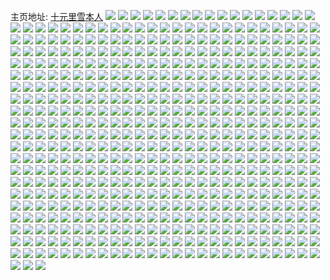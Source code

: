主页地址: [十元里雪本人](https://weibo.com/u/5924117045) 
![](https://wx4.sinaimg.cn/mw2000/006sUZsVly1h9nukzqpa9j31dr1s7npd.jpg) 
![](https://wx4.sinaimg.cn/mw2000/006sUZsVly1h9lt43lushj30mz14agut.jpg) 
![](https://wx4.sinaimg.cn/mw2000/006sUZsVly1h9lt439g7mj30mz14s122.jpg) 
![](https://wx4.sinaimg.cn/mw2000/006sUZsVly1h9lt4415jjj30mz14xguy.jpg) 
![](https://wx4.sinaimg.cn/mw2000/006sUZsVly1h9lt45ox0lj30n01ds7vg.jpg) 
![](https://wx4.sinaimg.cn/mw2000/006sUZsVly1h9lt47n9fmj30mz14dai3.jpg) 
![](https://wx4.sinaimg.cn/mw2000/006sUZsVly1h9lt46vdgej30n01dsadw.jpg) 
![](https://wx4.sinaimg.cn/mw2000/006sUZsVly1h9lt472ybqj30mr148tgd.jpg) 
![](https://wx4.sinaimg.cn/mw2000/006sUZsVly1h9lt47edekj30n014ejzb.jpg) 
![](https://wx4.sinaimg.cn/mw2000/006sUZsVly1h9lt46hqk9j30mw0tttf6.jpg) 
![](https://wx4.sinaimg.cn/mw2000/006sUZsVly1h9jj59d5ymj31400u0wqi.jpg) 
![](https://wx4.sinaimg.cn/mw2000/006sUZsVly1h9jj5o4uvpj313u0tuqiw.jpg) 
![](https://wx4.sinaimg.cn/mw2000/006sUZsVly1h9jg6jmogqj30mz14laih.jpg) 
![](https://wx4.sinaimg.cn/mw2000/006sUZsVly1h9jg6eiu3cj30my14w7d1.jpg) 
![](https://wx4.sinaimg.cn/mw2000/006sUZsVly1h9jg4drubuj30mz14gk04.jpg) 
![](https://wx4.sinaimg.cn/mw2000/006sUZsVly1h9gwpo1yxgj30j80l1n3a.jpg) 
![](https://wx4.sinaimg.cn/mw2000/006sUZsVly1h9bp027rp0j30tv0mdjwq.jpg) 
![](https://wx4.sinaimg.cn/mw2000/006sUZsVly1h9bg0lzztdj311c1dstyx.jpg) 
![](https://wx4.sinaimg.cn/mw2000/006sUZsVly1h9bg0pvebfj311c1ds1kc.jpg) 
![](https://wx4.sinaimg.cn/mw2000/006sUZsVly1h9bg0ss3r0j311c1dskh3.jpg) 
![](https://wx4.sinaimg.cn/mw2000/006sUZsVly1h9bg0vi6ilj311c1dsb08.jpg) 
![](https://wx4.sinaimg.cn/mw2000/006sUZsVly1h9bg0x768lj32hv340npe.jpg) 
![](https://wx4.sinaimg.cn/mw2000/006sUZsVly1h9ah46epwcj327b0d2qbx.jpg) 
![](https://wx4.sinaimg.cn/mw2000/006sUZsVly1h9ah464srzj30yn0aj0vf.jpg) 
![](https://wx4.sinaimg.cn/mw2000/006sUZsVly1h99e8y7tzzj32c03401ky.jpg) 
![](https://wx4.sinaimg.cn/mw2000/006sUZsVly1h99e8z3h38j33403401kz.jpg) 
![](https://wx4.sinaimg.cn/mw2000/006sUZsVly1h99e8xe861j32by340x6q.jpg) 
![](https://wx4.sinaimg.cn/mw2000/006sUZsVly1h99e8zm0eaj31ca1sdh92.jpg) 
![](https://wx4.sinaimg.cn/mw2000/006sUZsVly1h99e926h0kj31e71uy4qp.jpg) 
![](https://wx4.sinaimg.cn/mw2000/006sUZsVly1h99e915xy5j31ro2cwnpd.jpg) 
![](https://wx4.sinaimg.cn/mw2000/006sUZsVly1h99e9018wnj31ml265b29.jpg) 
![](https://wx4.sinaimg.cn/mw2000/006sUZsVly1h99e91pso1j31r52c7hdt.jpg) 
![](https://wx4.sinaimg.cn/mw2000/006sUZsVly1h99e90j34zj32822yru0x.jpg) 
![](https://wx4.sinaimg.cn/mw2000/006sUZsVly1h95skncnykj30mz0yh114.jpg) 
![](https://wx4.sinaimg.cn/mw2000/006sUZsVly1h95sknx3orj30n00yik05.jpg) 
![](https://wx4.sinaimg.cn/mw2000/006sUZsVly1h95skog7gaj30n00yi47j.jpg) 
![](https://wx4.sinaimg.cn/mw2000/006sUZsVly1h95skmnbzsj30n00yithq.jpg) 
![](https://wx4.sinaimg.cn/mw2000/006sUZsVly1h916lpx0ssj30fz0sgq77.jpg) 
![](https://wx4.sinaimg.cn/mw2000/006sUZsVly1h916lqgm07j30fz0sgtd0.jpg) 
![](https://wx4.sinaimg.cn/mw2000/006sUZsVly1h8r66cagpej30mz127tob.jpg) 
![](https://wx4.sinaimg.cn/mw2000/006sUZsVly1h8pupxg7j9j30mz0grtf6.jpg) 
![](https://wx4.sinaimg.cn/mw2000/006sUZsVly1h8pbjp06stj30mz0ksjtk.jpg) 
![](https://wx4.sinaimg.cn/mw2000/006sUZsVly1h8jioz8iohj30mz095gnb.jpg) 
![](https://wx4.sinaimg.cn/mw2000/006sUZsVly1h8icw1ssnhj30n01dsgsq.jpg) 
![](https://wx4.sinaimg.cn/mw2000/006sUZsVly1h8bqs7l59kj31gn1xqkfr.jpg) 
![](https://wx4.sinaimg.cn/mw2000/006sUZsVly1h8bqs842j5j319p1ow4qp.jpg) 
![](https://wx4.sinaimg.cn/mw2000/006sUZsVly1h8bqs76m2qj31m21xvx31.jpg) 
![](https://wx4.sinaimg.cn/mw2000/006sUZsVly1h8bqstzz81j32c03434qs.jpg) 
![](https://wx4.sinaimg.cn/mw2000/006sUZsVly1h8bqsvorphj32c0340x6q.jpg) 
![](https://wx4.sinaimg.cn/mw2000/006sUZsVly1h8bqsxgft0j31bz1ryqv5.jpg) 
![](https://wx4.sinaimg.cn/mw2000/006sUZsVly1h7vbtx8e7vj32c03407wl.jpg) 
![](https://wx4.sinaimg.cn/mw2000/006sUZsVly1h7vbtyb4b2j328w2zvu0x.jpg) 
![](https://wx4.sinaimg.cn/mw2000/006sUZsVly1h7vbv2ho2ij30ws1b17wh.jpg) 
![](https://wx4.sinaimg.cn/mw2000/006sUZsVly1h7vbtys65mj31kr1kr4gm.jpg) 
![](https://wx4.sinaimg.cn/mw2000/006sUZsVly1h7uhm10zmij30qv0wzq84.jpg) 
![](https://wx4.sinaimg.cn/mw2000/006sUZsVly1h7ncd8cbpej311c1dskjj.jpg) 
![](https://wx4.sinaimg.cn/mw2000/006sUZsVly1h7ncd9mkmnj311c1dsu02.jpg) 
![](https://wx4.sinaimg.cn/mw2000/006sUZsVly1h7ncdcke6wj30sg11x19w.jpg) 
![](https://wx4.sinaimg.cn/mw2000/006sUZsVly1h7ncdaqjxfj311c1ds7vn.jpg) 
![](https://wx4.sinaimg.cn/mw2000/006sUZsVly1h7ncdbob31j311c1dsu05.jpg) 
![](https://wx4.sinaimg.cn/mw2000/006sUZsVly1h7ncd7343vj311c1ds1kx.jpg) 
![](https://wx4.sinaimg.cn/mw2000/006sUZsVly1h7l6mvzp73j313y0g00ye.jpg) 
![](https://wx4.sinaimg.cn/mw2000/006sUZsVly1h7k22zw84yj30u013ywm5.jpg) 
![](https://wx4.sinaimg.cn/mw2000/006sUZsVly1h7k23foc6cj30u013y7fo.jpg) 
![](https://wx4.sinaimg.cn/mw2000/006sUZsVly1h7cxa54pnfj30mz09qdip.jpg) 
![](https://wx4.sinaimg.cn/mw2000/006sUZsVly1h7cxa4sewoj30mz0p6jsz.jpg) 
![](https://wx4.sinaimg.cn/mw2000/006sUZsVly1h79l0va8f0j32c0340b2a.jpg) 
![](https://wx4.sinaimg.cn/mw2000/006sUZsVly1h73uf9xz1nj30k114hmz4.jpg) 
![](https://wx4.sinaimg.cn/mw2000/006sUZsVly1h73ufnhvorj30mi140t9i.jpg) 
![](https://wx4.sinaimg.cn/mw2000/006sUZsVly1h73p3pr7l7j30ts16k4dy.jpg) 
![](https://wx4.sinaimg.cn/mw2000/006sUZsVly1h72t7f49pij30jr0y5dhc.jpg) 
![](https://wx4.sinaimg.cn/mw2000/006sUZsVly1h72t7fr5o8j30k71180ud.jpg) 
![](https://wx4.sinaimg.cn/mw2000/006sUZsVly1h72t7qc581j30k110t47z.jpg) 
![](https://wx4.sinaimg.cn/mw2000/006sUZsVly1h72t977fhcj30kj13jk14.jpg) 
![](https://wx4.sinaimg.cn/mw2000/006sUZsVly1h72t96aktvj30js0zythw.jpg) 
![](https://wx4.sinaimg.cn/mw2000/006sUZsVly1h72tdp1pymj30go0gbwfp.jpg) 
![](https://wx4.sinaimg.cn/mw2000/006sUZsVly1h6z29rbx31j30u01hcthw.jpg) 
![](https://wx4.sinaimg.cn/mw2000/006sUZsVly1h6z29rz0ilj30u01hcdu7.jpg) 
![](https://wx4.sinaimg.cn/mw2000/006sUZsVly1h6sc0se2iaj32c0340qq0.jpg) 
![](https://wx4.sinaimg.cn/mw2000/006sUZsVly1h6sc6xwmq6j335s35se82.jpg) 
![](https://wx4.sinaimg.cn/mw2000/006sUZsVly1h6sc0utd8nj32c02c0kjm.jpg) 
![](https://wx4.sinaimg.cn/mw2000/006sUZsVly1h6sc5m172oj32c033z1kz.jpg) 
![](https://wx4.sinaimg.cn/mw2000/006sUZsVly1h69enubpwij30n01dsdi8.jpg) 
![](https://wx4.sinaimg.cn/mw2000/006sUZsVly1h5qvfwptwej30mk0b23zz.jpg) 
![](https://wx4.sinaimg.cn/mw2000/006sUZsVly1h52q99g7pqj32bz340hdu.jpg) 
![](https://wx4.sinaimg.cn/mw2000/006sUZsVly1h52q9cpln2j30n01ds1kx.jpg) 
![](https://wx4.sinaimg.cn/mw2000/006sUZsVly1h4kj23m68hj30ku0rsabk.jpg) 
![](https://wx4.sinaimg.cn/mw2000/006sUZsVly1h4kj25b8x7j30n01ds1kx.jpg) 
![](https://wx4.sinaimg.cn/mw2000/006sUZsVly1h4ejkaq8ooj32c0340npf.jpg) 
![](https://wx4.sinaimg.cn/mw2000/006sUZsVly1h4ejkch9sqj31lg2e6hdt.jpg) 
![](https://wx4.sinaimg.cn/mw2000/006sUZsVly1h4d5s4wmw3j30re0rdwgu.jpg) 
![](https://wx4.sinaimg.cn/mw2000/006sUZsVly1h46mc6lv3oj3340340x6r.jpg) 
![](https://wx4.sinaimg.cn/mw2000/006sUZsVly1h46mcc25arj32ic340b2c.jpg) 
![](https://wx4.sinaimg.cn/mw2000/006sUZsVly1h46mc84rsjj3340340hdw.jpg) 
![](https://wx4.sinaimg.cn/mw2000/006sUZsVly1h46mcaqcv9j32yo2yoqv7.jpg) 
![](https://wx4.sinaimg.cn/mw2000/006sUZsVly1h4663wt7yoj30n01dsn0r.jpg) 
![](https://wx4.sinaimg.cn/mw2000/006sUZsVly1h45eddmkr9j30n01ds1kx.jpg) 
![](https://wx4.sinaimg.cn/mw2000/006sUZsVly1h454hksw68j30js0u6dnm.jpg) 
![](https://wx4.sinaimg.cn/mw2000/006sUZsVly1h451z7wnk1j30gx0diju6.jpg) 
![](https://wx4.sinaimg.cn/mw2000/006sUZsVly1h451z8dfl4j30jh0be414.jpg) 
![](https://wx4.sinaimg.cn/mw2000/006sUZsVly1h440daaxjrj32c03401ky.jpg) 
![](https://wx4.sinaimg.cn/mw2000/006sUZsVly1h440d8z16kj32c0340u0x.jpg) 
![](https://wx4.sinaimg.cn/mw2000/006sUZsVly1h43ti65oj3j30k80ve7bu.jpg) 
![](https://wx4.sinaimg.cn/mw2000/006sUZsVly1h42qfsc07mj313u0tu16h.jpg) 
![](https://wx4.sinaimg.cn/mw2000/006sUZsVly1h40e595y60j33402c0kjp.jpg) 
![](https://wx4.sinaimg.cn/mw2000/006sUZsVly1h40e5hrwuij33402c0e85.jpg) 
![](https://wx4.sinaimg.cn/mw2000/006sUZsVly1h3zeyddjdij30r10r1n7c.jpg) 
![](https://wx4.sinaimg.cn/mw2000/006sUZsVly1h3yjpqm59vj31ek0sg4bn.jpg) 
![](https://wx4.sinaimg.cn/mw2000/006sUZsVly1h3yjpo3kkyj31ek0sgtmp.jpg) 
![](https://wx4.sinaimg.cn/mw2000/006sUZsVly1h3xxv1o8qzj30n01dstvi.jpg) 
![](https://wx4.sinaimg.cn/mw2000/006sUZsVly1h3x284dev7j30n01dstn9.jpg) 
![](https://wx4.sinaimg.cn/mw2000/006sUZsVly1h3x282t9k4j30n01ds12g.jpg) 
![](https://wx4.sinaimg.cn/mw2000/006sUZsVly1h3x283al3aj30n01dsgnj.jpg) 
![](https://wx4.sinaimg.cn/mw2000/006sUZsVly1h3vprdt7d7j3340340x6r.jpg) 
![](https://wx4.sinaimg.cn/mw2000/006sUZsVly1h3vprio8gsj3340340npf.jpg) 
![](https://wx4.sinaimg.cn/mw2000/006sUZsVly1h3vpr9ka6bj333x3407wl.jpg) 
![](https://wx4.sinaimg.cn/mw2000/006sUZsVly1h3vpra8622j314c0n07d4.jpg) 
![](https://wx4.sinaimg.cn/mw2000/006sUZsVly1h3v1sf6uabj33402c01ky.jpg) 
![](https://wx4.sinaimg.cn/mw2000/006sUZsVly1h3v1s9ywvkj32bb340qv6.jpg) 
![](https://wx4.sinaimg.cn/mw2000/006sUZsVly1h3v1sbjambj32c1340npd.jpg) 
![](https://wx4.sinaimg.cn/mw2000/006sUZsVly1h3v1sgtgetj327025kx6p.jpg) 
![](https://wx4.sinaimg.cn/mw2000/006sUZsVly1h3v1sig87ij32c02c01ky.jpg) 
![](https://wx4.sinaimg.cn/mw2000/006sUZsVly1h3v1sjixhpj32c12c1npd.jpg) 
![](https://wx4.sinaimg.cn/mw2000/006sUZsVly1h3so6e9j9vj31da2you0x.jpg) 
![](https://wx4.sinaimg.cn/mw2000/006sUZsVly1h3rhj8powvj30jj0xdgtz.jpg) 
![](https://wx4.sinaimg.cn/mw2000/006sUZsVly1h3r59uzbk0j30n01dsu0l.jpg) 
![](https://wx4.sinaimg.cn/mw2000/006sUZsVly1h3r594evouj30mz0lb0yh.jpg) 
![](https://wx4.sinaimg.cn/mw2000/006sUZsVly1h3pfzcnetsj30rh1cual0.jpg) 
![](https://wx4.sinaimg.cn/mw2000/006sUZsVly1h3pfzfk1onj30n01ds48m.jpg) 
![](https://wx4.sinaimg.cn/mw2000/006sUZsVly1h3pfz8ygvaj32da35s1ky.jpg) 
![](https://wx4.sinaimg.cn/mw2000/006sUZsVly1h3oxf7jljgj30mz0fk75p.jpg) 
![](https://wx4.sinaimg.cn/mw2000/006sUZsVly1h3osen3qydj30kp158zty.jpg) 
![](https://wx4.sinaimg.cn/mw2000/006sUZsVly1h3o3b7h3mxj30jv0m5tdi.jpg) 
![](https://wx4.sinaimg.cn/mw2000/006sUZsVly1h3o3b55jb6j30jx0pijxm.jpg) 
![](https://wx4.sinaimg.cn/mw2000/006sUZsVly1h3nwbsxm6lj3094094wek.jpg) 
![](https://wx4.sinaimg.cn/mw2000/006sUZsVly1h3n2bwuq3zj32c03404qr.jpg) 
![](https://wx4.sinaimg.cn/mw2000/006sUZsVly1h3n2byae94j32c0340e83.jpg) 
![](https://wx4.sinaimg.cn/mw2000/006sUZsVly1h3n2fua9vvj32c03407wi.jpg) 
![](https://wx4.sinaimg.cn/mw2000/006sUZsVly1h3n2bzojmkj32c0340b2a.jpg) 
![](https://wx4.sinaimg.cn/mw2000/006sUZsVly1h3n2ikchg0j30vs0u412j.jpg) 
![](https://wx4.sinaimg.cn/mw2000/006sUZsVly1h3n2nwaixdj32c0340x6q.jpg) 
![](https://wx4.sinaimg.cn/mw2000/006sUZsVly1h3n2mudd1fj32c03407wj.jpg) 
![](https://wx4.sinaimg.cn/mw2000/006sUZsVly1h3n2c218b0j32c0340qv7.jpg) 
![](https://wx4.sinaimg.cn/mw2000/006sUZsVly1h3n2mvo03lj32c0340kjn.jpg) 
![](https://wx4.sinaimg.cn/mw2000/006sUZsVly1h3n2mxd3gkj32c0340kjn.jpg) 
![](https://wx4.sinaimg.cn/mw2000/006sUZsVly1h3k4xczvrdj30f60f7taa.jpg) 
![](https://wx4.sinaimg.cn/mw2000/006sUZsVly1h3jfmvehg2j30j60j1mz2.jpg) 
![](https://wx4.sinaimg.cn/mw2000/006sUZsVly1h3jac17n3jj311b1ds1h0.jpg) 
![](https://wx4.sinaimg.cn/mw2000/006sUZsVly1h3jad12wfwj315f1hc7wh.jpg) 
![](https://wx4.sinaimg.cn/mw2000/006sUZsVly1h3jacgx12yj33403401l1.jpg) 
![](https://wx4.sinaimg.cn/mw2000/006sUZsVly1h3jablmz5jj31ds1dstuf.jpg) 
![](https://wx4.sinaimg.cn/mw2000/006sUZsVly1h3jadt5ld0j31ds1dsqlx.jpg) 
![](https://wx4.sinaimg.cn/mw2000/006sUZsVly1h3hu2xjb2yj334032ox6r.jpg) 
![](https://wx4.sinaimg.cn/mw2000/006sUZsVly1h3gtjcmhj9j333z2bze82.jpg) 
![](https://wx4.sinaimg.cn/mw2000/006sUZsVly1h3gtjknjtzj333z2bzb2a.jpg) 
![](https://wx4.sinaimg.cn/mw2000/006sUZsVly1h3grj9rnvfj30jp0u9jzl.jpg) 
![](https://wx4.sinaimg.cn/mw2000/006sUZsVly1h3fsm8syzaj32c03407wj.jpg) 
![](https://wx4.sinaimg.cn/mw2000/006sUZsVly1h3fsmc3gq1j3340340u0z.jpg) 
![](https://wx4.sinaimg.cn/mw2000/006sUZsVly1h3fsm7nbtvj334022onpd.jpg) 
![](https://wx4.sinaimg.cn/mw2000/006sUZsVly1h3fsm6plb3j31hc1hckhz.jpg) 
![](https://wx4.sinaimg.cn/mw2000/006sUZsVly1h3fsn6o3bej31hc1hcu0x.jpg) 
![](https://wx4.sinaimg.cn/mw2000/006sUZsVly1h3fsmdafcmj32c0340qv5.jpg) 
![](https://wx4.sinaimg.cn/mw2000/006sUZsVly1h3enxa7hxsj31ho1zkkjl.jpg) 
![](https://wx4.sinaimg.cn/mw2000/006sUZsVly1h3enx5g6x1j30mb0tq11h.jpg) 
![](https://wx4.sinaimg.cn/mw2000/006sUZsVly1h3ef4x5qrij33403407wj.jpg) 
![](https://wx4.sinaimg.cn/mw2000/006sUZsVly1h3doyr8hr3j30mc0naq5w.jpg) 
![](https://wx4.sinaimg.cn/mw2000/006sUZsVly1h3de2og5q4j334033w1l0.jpg) 
![](https://wx4.sinaimg.cn/mw2000/006sUZsVly1h3de2ppx1jj32ct340kjl.jpg) 
![](https://wx4.sinaimg.cn/mw2000/006sUZsVly1h3de2qvv7bj33403407wi.jpg) 
![](https://wx4.sinaimg.cn/mw2000/006sUZsVly1h3de2ruze2j30mz14hqcj.jpg) 
![](https://wx4.sinaimg.cn/mw2000/006sUZsVly1h3beoln5asj30n01ds4qp.jpg) 
![](https://wx4.sinaimg.cn/mw2000/006sUZsVly1h38l6y1uhfj30u01hce81.jpg) 
![](https://wx4.sinaimg.cn/mw2000/006sUZsVly1h38l6vy0ncj31gj1hchbm.jpg) 
![](https://wx4.sinaimg.cn/mw2000/006sUZsVly1h38l6ywgsbj30tu13uwtz.jpg) 
![](https://wx4.sinaimg.cn/mw2000/006sUZsVly1h38l6zgb15j31sc2ds7un.jpg) 
![](https://wx4.sinaimg.cn/mw2000/006sUZsVly1h38l70bimaj32c02c0hdt.jpg) 
![](https://wx4.sinaimg.cn/mw2000/006sUZsVly1h38l72wgqtj31ho1zknpd.jpg) 
![](https://wx4.sinaimg.cn/mw2000/006sUZsVly1h354smjoa3j30m90iqjuk.jpg) 
![](https://wx4.sinaimg.cn/mw2000/006sUZsVly1h330urtkisj30n01ds7g4.jpg) 
![](https://wx4.sinaimg.cn/mw2000/006sUZsVly1h330uqzx02j30n01dsqcz.jpg) 
![](https://wx4.sinaimg.cn/mw2000/006sUZsVly1h330us8rruj30n01dsajl.jpg) 
![](https://wx4.sinaimg.cn/mw2000/006sUZsVly1h330usqfmdj30n01ds485.jpg) 
![](https://wx4.sinaimg.cn/mw2000/006sUZsVly1h2zcej4y25j30je0ltwj7.jpg) 
![](https://wx4.sinaimg.cn/mw2000/006sUZsVly1h2vxpgd82wj30u00u0amg.jpg) 
![](https://wx4.sinaimg.cn/mw2000/006sUZsVly1h2raj2h95yj3340340e84.jpg) 
![](https://wx4.sinaimg.cn/mw2000/006sUZsVly1h2rajma5wgj3340340npf.jpg) 
![](https://wx4.sinaimg.cn/mw2000/006sUZsVly1h2rajwmrrlj31hc1hcnj1.jpg) 
![](https://wx4.sinaimg.cn/mw2000/006sUZsVly1h2rakjd5r4j31hc1hc7wh.jpg) 
![](https://wx4.sinaimg.cn/mw2000/006sUZsVly1h2rajcram8j32c1340x6q.jpg) 
![](https://wx4.sinaimg.cn/mw2000/006sUZsVly1h2rakx9qrej31401hckds.jpg) 
![](https://wx4.sinaimg.cn/mw2000/006sUZsVly1h2pdwi3lpqj30mz14edo5.jpg) 
![](https://wx4.sinaimg.cn/mw2000/006sUZsVly1h2pdwis8t5j30mz14wjz2.jpg) 
![](https://wx4.sinaimg.cn/mw2000/006sUZsVly1h2pdwichkrj30mn147ag6.jpg) 
![](https://wx4.sinaimg.cn/mw2000/006sUZsVly1h2jla19dluj30t61fu7d1.jpg) 
![](https://wx4.sinaimg.cn/mw2000/006sUZsVly1h2jk1696qwj30n01ds1kx.jpg) 
![](https://wx4.sinaimg.cn/mw2000/006sUZsVly1h2i78nbxq0j30n01dsavs.jpg) 
![](https://wx4.sinaimg.cn/mw2000/006sUZsVly1h2ch7jk47rj30n01ds1f4.jpg) 
![](https://wx4.sinaimg.cn/mw2000/006sUZsVly1h1zo272aphj314g0n04as.jpg) 
![](https://wx4.sinaimg.cn/mw2000/006sUZsVly1h1zo27dzr9j313n0n0ti5.jpg) 
![](https://wx4.sinaimg.cn/mw2000/006sUZsVly1h1w1agh0wrj30n0149grs.jpg) 
![](https://wx4.sinaimg.cn/mw2000/006sUZsVly1h1w1ah6csdj30mz152dp3.jpg) 
![](https://wx4.sinaimg.cn/mw2000/006sUZsVly1h1w1ahrl2rj30my10tgsu.jpg) 
![](https://wx4.sinaimg.cn/mw2000/006sUZsVly1h1cgr9z6l3j31hc0u07cw.jpg) 
![](https://wx4.sinaimg.cn/mw2000/006sUZsVly1h1cgr92by5j30og17gn2p.jpg) 
![](https://wx4.sinaimg.cn/mw2000/006sUZsVly1h15xi57sfaj313u0n0wts.jpg) 
![](https://wx4.sinaimg.cn/mw2000/006sUZsVly1h15xi6f7bvj314v0mz19h.jpg) 
![](https://wx4.sinaimg.cn/mw2000/006sUZsVly1h15xi7iawzj314t0n0wvg.jpg) 
![](https://wx4.sinaimg.cn/mw2000/006sUZsVly1h15xi490s5j314z0n0tq2.jpg) 
![](https://wx4.sinaimg.cn/mw2000/006sUZsVly1h15ei7sq3nj30u00miqcg.jpg) 
![](https://wx4.sinaimg.cn/mw2000/006sUZsVly1h13qpxddepj30n00s876s.jpg) 
![](https://wx4.sinaimg.cn/mw2000/006sUZsVly1h0zwipn49ij30n00n0gp3.jpg) 
![](https://wx4.sinaimg.cn/mw2000/006sUZsVly1h0zwipuuc9j30n00n0n07.jpg) 
![](https://wx4.sinaimg.cn/mw2000/006sUZsVly1h0zwir7vrbj310n10ntoc.jpg) 
![](https://wx4.sinaimg.cn/mw2000/006sUZsVly1h0xc93cg5wj31ds0n01kx.jpg) 
![](https://wx4.sinaimg.cn/mw2000/006sUZsVly1h0u2rn4el7j30u01hc16f.jpg) 
![](https://wx4.sinaimg.cn/mw2000/006sUZsVly1h0qglmscpej30mz0k50xc.jpg) 
![](https://wx4.sinaimg.cn/mw2000/006sUZsVly1h0qfbwdagkj30mu0lidli.jpg) 
![](https://wx4.sinaimg.cn/mw2000/006sUZsVly1h0n1i5ca5pj30mo0kvmy2.jpg) 
![](https://wx4.sinaimg.cn/mw2000/006sUZsVly1h0lx0uffa5j30mf0megoq.jpg) 
![](https://wx4.sinaimg.cn/mw2000/006sUZsVly1h0lx0uwn84j30mz0hfn1w.jpg) 
![](https://wx4.sinaimg.cn/mw2000/006sUZsVly1h0luezw81uj30jp0tjtd2.jpg) 
![](https://wx4.sinaimg.cn/mw2000/006sUZsVly1h0luezhu0uj30ks0xitdk.jpg) 
![](https://wx4.sinaimg.cn/mw2000/006sUZsVly1h0luf04278j30l30we43q.jpg) 
![](https://wx4.sinaimg.cn/mw2000/006sUZsVly1h0kslwaaemj30j60jaq6x.jpg) 
![](https://wx4.sinaimg.cn/mw2000/006sUZsVly1h0j10zryn5j30mz078js6.jpg) 
![](https://wx4.sinaimg.cn/mw2000/006sUZsVly1h0j110ahoyj30mn08q0ud.jpg) 
![](https://wx4.sinaimg.cn/mw2000/006sUZsVly1h0iws47jalj30go0cmaaq.jpg) 
![](https://wx4.sinaimg.cn/mw2000/006sUZsVly1h0ie1oqxm2j30n01dstgx.jpg) 
![](https://wx4.sinaimg.cn/mw2000/006sUZsVly1h0hskd7nk2j30mz0riaf9.jpg) 
![](https://wx4.sinaimg.cn/mw2000/006sUZsVly1h0hskcgg07j32c03404qp.jpg) 
![](https://wx4.sinaimg.cn/mw2000/006sUZsVly1h0hhmgd484j30s01ds4fg.jpg) 
![](https://wx4.sinaimg.cn/mw2000/006sUZsVly1h0hdp6ghy6j30mr06fjsh.jpg) 
![](https://wx4.sinaimg.cn/mw2000/006sUZsVly1h0hdrusljuj30n01dsqdm.jpg) 
![](https://wx4.sinaimg.cn/mw2000/006sUZsVly1h0e37i9wjyj31901o0e81.jpg) 
![](https://wx4.sinaimg.cn/mw2000/006sUZsVly1h0e37m18vdj31j21o0qv5.jpg) 
![](https://wx4.sinaimg.cn/mw2000/006sUZsVly1h0e37h0xu6j31u11u1hdn.jpg) 
![](https://wx4.sinaimg.cn/mw2000/006sUZsVly1h0e37gdnr3j30wo0kjjut.jpg) 
![](https://wx4.sinaimg.cn/mw2000/006sUZsVly1h0cv26cov0j30n00ipq4y.jpg) 
![](https://wx4.sinaimg.cn/mw2000/006sUZsVly1h0cv32fcvyj30pz0ghgni.jpg) 
![](https://wx4.sinaimg.cn/mw2000/006sUZsVly1h08na0dfc9j30mz03twev.jpg) 
![](https://wx4.sinaimg.cn/mw2000/006sUZsVly1h08naczyspj30my0prn1j.jpg) 
![](https://wx4.sinaimg.cn/mw2000/006sUZsVly1h06tlk7oxcj33402c01kx.jpg) 
![](https://wx4.sinaimg.cn/mw2000/006sUZsVly1gzy2n1cky1j30n01dstnm.jpg) 
![](https://wx4.sinaimg.cn/mw2000/006sUZsVly1gzy2pmlgo9j30n01ds0xo.jpg) 
![](https://wx4.sinaimg.cn/mw2000/006sUZsVly1gzy2n21atpj30n01dstmr.jpg) 
![](https://wx4.sinaimg.cn/mw2000/006sUZsVly1gzy2plm5htj30mu0piwj0.jpg) 
![](https://wx4.sinaimg.cn/mw2000/006sUZsVly1gzvwchkulyj30h50h50uv.jpg) 
![](https://wx4.sinaimg.cn/mw2000/006sUZsVly1gzs3nplia3j30mm07lq45.jpg) 
![](https://wx4.sinaimg.cn/mw2000/006sUZsVly1gzoho0rftij30n01dsqik.jpg) 
![](https://wx4.sinaimg.cn/mw2000/006sUZsVly1gzoho1b4jgj30u01s6jza.jpg) 
![](https://wx4.sinaimg.cn/mw2000/006sUZsVly1gznnvlcv0bj32c0340b2a.jpg) 
![](https://wx4.sinaimg.cn/mw2000/006sUZsVly1gzn8tf90bcj30u01400ut.jpg) 
![](https://wx4.sinaimg.cn/mw2000/006sUZsVly1gzmquwg497j30n00uo439.jpg) 
![](https://wx4.sinaimg.cn/mw2000/006sUZsVly1gzmcg799yej30ny0vyk1w.jpg) 
![](https://wx4.sinaimg.cn/mw2000/006sUZsVly1gzk1gmwygkj30u00u0q8b.jpg) 
![](https://wx4.sinaimg.cn/mw2000/006sUZsVly1gzk1gl0568j30u10u044n.jpg) 
![](https://wx4.sinaimg.cn/mw2000/006sUZsVly1gzk1gpszccj30u00u012w.jpg) 
![](https://wx4.sinaimg.cn/mw2000/006sUZsVly1gz8kqzrr94j30sf11x159.jpg) 
![](https://wx4.sinaimg.cn/mw2000/006sUZsVly1gz8kqz6s10j30t712yqev.jpg) 
![](https://wx4.sinaimg.cn/mw2000/006sUZsVly1gz8kr0bj67j30u41464e6.jpg) 
![](https://wx4.sinaimg.cn/mw2000/006sUZsVly1gz1ok2okvmj3340340b2d.jpg) 
![](https://wx4.sinaimg.cn/mw2000/006sUZsVly1gz1ok74uizj33403407wj.jpg) 
![](https://wx4.sinaimg.cn/mw2000/006sUZsVly1gz1ojvxe5bj3340340e83.jpg) 
![](https://wx4.sinaimg.cn/mw2000/006sUZsVly1gz1okbxnefj3340340npg.jpg) 
![](https://wx4.sinaimg.cn/mw2000/006sUZsVly1gz1okfjuioj31qz2c0qv6.jpg) 
![](https://wx4.sinaimg.cn/mw2000/006sUZsVly1gz1okkzkpjj3340340kjn.jpg) 
![](https://wx4.sinaimg.cn/mw2000/006sUZsVly1gyuq0y6l1aj30mm0w779l.jpg) 
![](https://wx4.sinaimg.cn/mw2000/006sUZsVly1gyqvscm1z5j31ds0n0kj5.jpg) 
![](https://wx4.sinaimg.cn/mw2000/006sUZsVly1gypwf6evdjj30u00u0ab0.jpg) 
![](https://wx4.sinaimg.cn/mw2000/006sUZsVly1gynr7dbppmj31hc0u04as.jpg) 
![](https://wx4.sinaimg.cn/mw2000/006sUZsVly1gynr7b33nxj33403404qu.jpg) 
![](https://wx4.sinaimg.cn/mw2000/006sUZsVly1gynr3bc9lgj31ds0n07la.jpg) 
![](https://wx4.sinaimg.cn/mw2000/006sUZsVly1gynr2plvwcj3340340qv8.jpg) 
![](https://wx4.sinaimg.cn/mw2000/006sUZsVly1gynr2t1uo7j33402c0b2b.jpg) 
![](https://wx4.sinaimg.cn/mw2000/006sUZsVly1gynr3773gdj32by340x6r.jpg) 
![](https://wx4.sinaimg.cn/mw2000/006sUZsVly1gynr4agto7j334033wb2c.jpg) 
![](https://wx4.sinaimg.cn/mw2000/006sUZsVly1gynr4w8qvbj33403407wn.jpg) 
![](https://wx4.sinaimg.cn/mw2000/006sUZsVly1gynr5g7ds5j33403407wn.jpg) 
![](https://wx4.sinaimg.cn/mw2000/006sUZsVly1gynr3wvy4bj3340340e86.jpg) 
![](https://wx4.sinaimg.cn/mw2000/006sUZsVly1gynr60n0f5j33403407wm.jpg) 
![](https://wx4.sinaimg.cn/mw2000/006sUZsVly1gyjaw9e0aoj31ds0n0k3a.jpg) 
![](https://wx4.sinaimg.cn/mw2000/006sUZsVly1gyj1paaolgj30n01dswvh.jpg) 
![](https://wx4.sinaimg.cn/mw2000/006sUZsVly1gyit2zkvflj31qz2c04qq.jpg) 
![](https://wx4.sinaimg.cn/mw2000/006sUZsVly1gyit3puyz2j32c2340b2b.jpg) 
![](https://wx4.sinaimg.cn/mw2000/006sUZsVly1gyi7k19gz4j30mj0i479s.jpg) 
![](https://wx4.sinaimg.cn/mw2000/006sUZsVly1gyi7he6zwqj30n01dsase.jpg) 
![](https://wx4.sinaimg.cn/mw2000/006sUZsVly1gyi7hhe47kj30n01dsh5q.jpg) 
![](https://wx4.sinaimg.cn/mw2000/006sUZsVly1gyi7hjwe35j30n01dsk7u.jpg) 
![](https://wx4.sinaimg.cn/mw2000/006sUZsVly1gygy47znp9j32c0340kjm.jpg) 
![](https://wx4.sinaimg.cn/mw2000/006sUZsVly1gygjapds5sj32c0340qv7.jpg) 
![](https://wx4.sinaimg.cn/mw2000/006sUZsVly1gygj9p098oj32c0340hdv.jpg) 
![](https://wx4.sinaimg.cn/mw2000/006sUZsVly1gygjb3l04jj31sc2dsu0x.jpg) 
![](https://wx4.sinaimg.cn/mw2000/006sUZsVly1gye098vkcrj30tz0rl797.jpg) 
![](https://wx4.sinaimg.cn/mw2000/006sUZsVly1gy4bo02jp6j30mm10tdro.jpg) 
![](https://wx4.sinaimg.cn/mw2000/006sUZsVly1gy4bod7emmj30ms02xmxt.jpg) 
![](https://wx4.sinaimg.cn/mw2000/006sUZsVly1gy0nz5vqwvj30my0440td.jpg) 
![](https://wx4.sinaimg.cn/mw2000/006sUZsVly1gy0nz5p1x4j30mz0623z6.jpg) 
![](https://wx4.sinaimg.cn/mw2000/006sUZsVly1gy0f3qvl3fj30na0j0af7.jpg) 
![](https://wx4.sinaimg.cn/mw2000/006sUZsVly1gxya9jpmlrj315o2bcqv5.jpg) 
![](https://wx4.sinaimg.cn/mw2000/006sUZsVly1gxya9j2f5uj315o2p81jl.jpg) 
![](https://wx4.sinaimg.cn/mw2000/006sUZsVly1gxya9nsrgjj32c0340b2c.jpg) 
![](https://wx4.sinaimg.cn/mw2000/006sUZsVly1gxya9spjt5j3340340nph.jpg) 
![](https://wx4.sinaimg.cn/mw2000/006sUZsVly1gxyaj4rujlj30u01hck30.jpg) 
![](https://wx4.sinaimg.cn/mw2000/006sUZsVly1gxy1wh7e4ej30n016tahh.jpg) 
![](https://wx4.sinaimg.cn/mw2000/006sUZsVly1gxgipkleh5j30mp0fotat.jpg) 
![](https://wx4.sinaimg.cn/mw2000/006sUZsVly1gxfi2tful9j30zk0siq75.jpg) 
![](https://wx4.sinaimg.cn/mw2000/006sUZsVly1gxb74a000fj30mz13qtf4.jpg) 
![](https://wx4.sinaimg.cn/mw2000/006sUZsVly1gx9mk0bf2wj32c0340b2a.jpg) 
![](https://wx4.sinaimg.cn/mw2000/006sUZsVly1gx9mk19z1ej32c0340kjl.jpg) 
![](https://wx4.sinaimg.cn/mw2000/006sUZsVly1gx2pe20d7pj32c03407wj.jpg) 
![](https://wx4.sinaimg.cn/mw2000/006sUZsVly1gwymapo9s5j30n01dstg4.jpg) 
![](https://wx4.sinaimg.cn/mw2000/006sUZsVly1gwwwrallgbj30sf0msadl.jpg) 
![](https://wx4.sinaimg.cn/mw2000/006sUZsVly1gwvxq1s9opj31s135sqv6.jpg) 
![](https://wx4.sinaimg.cn/mw2000/006sUZsVly1gwvxq3lqf5j31ds1uenpd.jpg) 
![](https://wx4.sinaimg.cn/mw2000/006sUZsVly1gwegig98m7j30sg0rq790.jpg) 
![](https://wx4.sinaimg.cn/mw2000/006sUZsVly1gwcbxz60c7j30n01dsamp.jpg) 
![](https://wx4.sinaimg.cn/mw2000/006sUZsVly1gwcc0f6il8j30n01dsagx.jpg) 
![](https://wx4.sinaimg.cn/mw2000/006sUZsVly1gw128qoj8nj325x25xqv5.jpg) 
![](https://wx4.sinaimg.cn/mw2000/006sUZsVly1gw128lz6chj33403401kz.jpg) 
![](https://wx4.sinaimg.cn/mw2000/006sUZsVly1gvymgfoiryj31o02you0y.jpg) 
![](https://wx4.sinaimg.cn/mw2000/006sUZsVly1gvymgj00kpj31o02yob2a.jpg) 
![](https://wx4.sinaimg.cn/mw2000/006sUZsVly1gvf0ppx1xej60dw0b475302.jpg) 
![](https://wx4.sinaimg.cn/mw2000/006sUZsVly1guyxozkljlj61bd0n0do402.jpg) 
![](https://wx4.sinaimg.cn/mw2000/006sUZsVly1guyxsb0rraj61510mzqc302.jpg) 
![](https://wx4.sinaimg.cn/mw2000/006sUZsVly1guyxsv5uj6j60ln0e8q6802.jpg) 
![](https://wx4.sinaimg.cn/mw2000/006sUZsVly1guyxpnryrtj60mk143qdv02.jpg) 
![](https://wx4.sinaimg.cn/mw2000/006sUZsVly1guyxpc0t7aj33402c0kjo.jpg) 
![](https://wx4.sinaimg.cn/mw2000/006sUZsVly1guyxpm6lrsj32c0340x6r.jpg) 
![](https://wx4.sinaimg.cn/mw2000/006sUZsVly1guyxpq6rx1j60u01hck9102.jpg) 
![](https://wx4.sinaimg.cn/mw2000/006sUZsVly1guyxrkrwkoj61370m2jyt02.jpg) 
![](https://wx4.sinaimg.cn/mw2000/006sUZsVly1guyxqargjpj63402c0npg02.jpg) 
![](https://wx4.sinaimg.cn/mw2000/006sUZsVly1guyxpse9o8j62yo1o07wi02.jpg) 
![](https://wx4.sinaimg.cn/mw2000/006sUZsVly1guyxpv63jcj62c03404qr02.jpg) 
![](https://wx4.sinaimg.cn/mw2000/006sUZsVly1guyxts2mt0j60mi0u0dp102.jpg) 
![](https://wx4.sinaimg.cn/mw2000/006sUZsVly1guyxqide19j61o02yoqv602.jpg) 
![](https://wx4.sinaimg.cn/mw2000/006sUZsVly1guyxq32plwj32px2c0u0z.jpg) 
![](https://wx4.sinaimg.cn/mw2000/006sUZsVly1guyxqjehkej60u0140k4l02.jpg) 
![](https://wx4.sinaimg.cn/mw2000/006sUZsVly1guybdes0wtj60n01dsdzw02.jpg) 
![](https://wx4.sinaimg.cn/mw2000/006sUZsVly1guybddf4dgj60n01dsti302.jpg) 
![](https://wx4.sinaimg.cn/mw2000/006sUZsVly1gux7c6g7pxj62c6340b2c02.jpg) 
![](https://wx4.sinaimg.cn/mw2000/006sUZsVgy1guw3gyd1eqj60j60j675s02.jpg) 
![](https://wx4.sinaimg.cn/mw2000/006sUZsVgy1guuzc9gy1hj60u00xnaf102.jpg) 
![](https://wx4.sinaimg.cn/mw2000/006sUZsVly1gupem2e5bjj62c03404qr02.jpg) 
![](https://wx4.sinaimg.cn/mw2000/006sUZsVly1gupem55tbuj62c03401kz02.jpg) 
![](https://wx4.sinaimg.cn/mw2000/006sUZsVly1gup3lrj3brj60kv0o2jte02.jpg) 
![](https://wx4.sinaimg.cn/mw2000/006sUZsVly1guoftl008jj62bz340u0z02.jpg) 
![](https://wx4.sinaimg.cn/mw2000/006sUZsVly1guoftiobqlj6340340e8402.jpg) 
![](https://wx4.sinaimg.cn/mw2000/006sUZsVly1guoftma52bj63402c07wi02.jpg) 
![](https://wx4.sinaimg.cn/mw2000/006sUZsVly1guoftn7yhjj60tz0tz49m02.jpg) 
![](https://wx4.sinaimg.cn/mw2000/006sUZsVly1gul12a7su9j62c0340hdt02.jpg) 
![](https://wx4.sinaimg.cn/mw2000/006sUZsVly1gul12gsu3aj60zb0t846s02.jpg) 
![](https://wx4.sinaimg.cn/mw2000/006sUZsVly1gul135kczpj62c0340b2902.jpg) 
![](https://wx4.sinaimg.cn/mw2000/006sUZsVly1gul12i4w9ej62c03404qq02.jpg) 
![](https://wx4.sinaimg.cn/mw2000/006sUZsVly1gul12ga8ifj62yo1o0e8202.jpg) 
![](https://wx4.sinaimg.cn/mw2000/006sUZsVly1gul12bg8mlj62yo1o0u0x02.jpg) 
![](https://wx4.sinaimg.cn/mw2000/006sUZsVly1guigi6ia6wj60u01uon2i02.jpg) 
![](https://wx4.sinaimg.cn/mw2000/006sUZsVly1guigi5z6e6j60u01uowkn02.jpg) 
![](https://wx4.sinaimg.cn/mw2000/006sUZsVly1guezxgxifxj60ay06mta202.jpg) 
![](https://wx4.sinaimg.cn/mw2000/006sUZsVly1gucvwizwfmj61o02yoe8202.jpg) 
![](https://wx4.sinaimg.cn/mw2000/006sUZsVly1gucvwmf7t7j61o02yoqv602.jpg) 
![](https://wx4.sinaimg.cn/mw2000/006sUZsVly1gucvwotlldj62c0340e8202.jpg) 
![](https://wx4.sinaimg.cn/mw2000/006sUZsVly1gucvwgr7t6j6340340u1002.jpg) 
![](https://wx4.sinaimg.cn/mw2000/006sUZsVly1guai4f33snj60t40t4acm02.jpg) 
![](https://wx4.sinaimg.cn/mw2000/006sUZsVly1gu9d7wvamjj60f60bhwgv02.jpg) 
![](https://wx4.sinaimg.cn/mw2000/006sUZsVly1gu97d78ntdj62c03407wn02.jpg) 
![](https://wx4.sinaimg.cn/mw2000/006sUZsVly1gu8azo7t9dj60ak0fpta202.jpg) 
![](https://wx4.sinaimg.cn/mw2000/006sUZsVly1gu4nww9y2ej60f0043jrj02.jpg) 
![](https://wx4.sinaimg.cn/mw2000/006sUZsVly1gu4nwvhnegj62yo2yox6q02.jpg) 
![](https://wx4.sinaimg.cn/mw2000/006sUZsVly1gu0ozjdvfxj616v0w6qng02.jpg) 
![](https://wx4.sinaimg.cn/mw2000/006sUZsVly1gtzw73xbnrj60pz1a7q9d02.jpg) 
![](https://wx4.sinaimg.cn/mw2000/006sUZsVly1gtvfa0jjn1j60ag0aojsi02.jpg) 
![](https://wx4.sinaimg.cn/mw2000/006sUZsVly1gtudmi5mp5j62c03401kz02.jpg) 
![](https://wx4.sinaimg.cn/mw2000/006sUZsVly1gtudmdip3ij60u01hch1d02.jpg) 
![](https://wx4.sinaimg.cn/mw2000/006sUZsVly1gtudmit4i6j60p218jk2102.jpg) 
![](https://wx4.sinaimg.cn/mw2000/006sUZsVly1gtudmotyqcj62c0340b2902.jpg) 
![](https://wx4.sinaimg.cn/mw2000/006sUZsVly1gtudmma2zpj62c0340u0z02.jpg) 
![](https://wx4.sinaimg.cn/mw2000/006sUZsVly1gtudnmiz3wj62c0340e8302.jpg) 
![](https://wx4.sinaimg.cn/mw2000/006sUZsVly1gtudmurmthj62c03407wj02.jpg) 
![](https://wx4.sinaimg.cn/mw2000/006sUZsVly1gtudn1gn5dj62c0340npe02.jpg) 
![](https://wx4.sinaimg.cn/mw2000/006sUZsVly1gtudmyq1tpj62c03407wj02.jpg) 
![](https://wx4.sinaimg.cn/mw2000/006sUZsVly1gto6herci2j60n011c44s02.jpg) 
![](https://wx4.sinaimg.cn/mw2000/006sUZsVly1gto6hdzazxj60n014nahr02.jpg) 
![](https://wx4.sinaimg.cn/mw2000/006sUZsVly1gto6hfcjdij60n013bgql02.jpg) 
![](https://wx4.sinaimg.cn/mw2000/006sUZsVly1gto6hhma82j60n01dsnjl02.jpg) 
![](https://wx4.sinaimg.cn/mw2000/006sUZsVly1gto6hf4cygj60mv14p7b902.jpg) 
![](https://wx4.sinaimg.cn/mw2000/006sUZsVly1gto6id8ctxj60mi0u0n4k02.jpg) 
![](https://wx4.sinaimg.cn/mw2000/006sUZsVly1gtmc7nrwz5j60c10gkt9m02.jpg) 
![](https://wx4.sinaimg.cn/mw2000/006sUZsVly1gtmc7rlscfj62c03404qq02.jpg) 
![](https://wx4.sinaimg.cn/mw2000/006sUZsVly1gtmc7pt7b5j62c03407wi02.jpg) 
![](https://wx4.sinaimg.cn/mw2000/006sUZsVly1gtmc7o77lyj60m713gqct02.jpg) 
![](https://wx4.sinaimg.cn/mw2000/006sUZsVly1gtiqfx6n2hj30n01dsdz8.jpg) 
![](https://wx4.sinaimg.cn/mw2000/006sUZsVly1gtiqfyusqnj30n01dsh3p.jpg) 
![](https://wx4.sinaimg.cn/mw2000/006sUZsVly1gtiqfzaybqj30ly0gr0uz.jpg) 
![](https://wx4.sinaimg.cn/mw2000/006sUZsVly1gtiqg12w3qj30n01dstrv.jpg) 
![](https://wx4.sinaimg.cn/mw2000/006sUZsVly1gtifkazw1tj30mz0gx408.jpg) 
![](https://wx4.sinaimg.cn/mw2000/006sUZsVly1gtebju1g6fj32yo1dax6p.jpg) 
![](https://wx4.sinaimg.cn/mw2000/006sUZsVly1gtebjqzabcj319t2r6u0x.jpg) 
![](https://wx4.sinaimg.cn/mw2000/006sUZsVly1gtebjnxc96j30ww1gxasb.jpg) 
![](https://wx4.sinaimg.cn/mw2000/006sUZsVly1gtcrv19oaaj31d92hbkjl.jpg) 
![](https://wx4.sinaimg.cn/mw2000/006sUZsVly1gtcruzkrodj31da2yokjl.jpg) 
![](https://wx4.sinaimg.cn/mw2000/006sUZsVly1gtcruxuarkj31da2yonpd.jpg) 
![](https://wx4.sinaimg.cn/mw2000/006sUZsVly1gt77p3nmwkj60n01dswvd02.jpg) 
![](https://wx4.sinaimg.cn/mw2000/006sUZsVly1gt75o2iuk1j31o0280hdu.jpg) 
![](https://wx4.sinaimg.cn/mw2000/006sUZsVly1gt75o45ywpj31o0280qv5.jpg) 
![](https://wx4.sinaimg.cn/mw2000/006sUZsVly1gt4obcia5uj30n01ds7ez.jpg) 
![](https://wx4.sinaimg.cn/mw2000/006sUZsVly1gt4obf0jqmj30m915wan4.jpg) 
![](https://wx4.sinaimg.cn/mw2000/006sUZsVly1gt4oba6m6ij30n01dswmy.jpg) 
![](https://wx4.sinaimg.cn/mw2000/006sUZsVly1gsr2cnvdkvj30go0gm3zc.jpg) 
![](https://wx4.sinaimg.cn/mw2000/006sUZsVly1gsqtsh9rkkj30j60itmy0.jpg) 
![](https://wx4.sinaimg.cn/mw2000/006sUZsVly1gsopiuhwt3j30go0gomy7.jpg) 
![](https://wx4.sinaimg.cn/mw2000/006sUZsVly1gsndiqvr7zj30q90q9gn5.jpg) 
![](https://wx4.sinaimg.cn/mw2000/006sUZsVly1gshhep2vlhj60go0go40002.jpg) 
![](https://wx4.sinaimg.cn/mw2000/006sUZsVly1gs73l95tj5j30mz10hau4.jpg) 
![](https://wx4.sinaimg.cn/mw2000/006sUZsVly1grwkp8znv6j32c0340e81.jpg) 
![](https://wx4.sinaimg.cn/mw2000/006sUZsVly1grq7aa9pnuj31da2yo1l2.jpg) 
![](https://wx4.sinaimg.cn/mw2000/006sUZsVly1grq7aba72fj30is0iin7t.jpg) 
![](https://wx4.sinaimg.cn/mw2000/006sUZsVly1gr5g4hl9q7j30mz0watpg.jpg) 
![](https://wx4.sinaimg.cn/mw2000/006sUZsVly1gqtpw8inqdj32c03401kz.jpg) 
![](https://wx4.sinaimg.cn/mw2000/006sUZsVly1gqtpwvgl3hj32c0340b2a.jpg) 
![](https://wx4.sinaimg.cn/mw2000/006sUZsVly1gqto37v6mmj31o02yohdx.jpg) 
![](https://wx4.sinaimg.cn/mw2000/006sUZsVly1gqqehdyu13j30n01ds1b7.jpg) 
![](https://wx4.sinaimg.cn/mw2000/006sUZsVly1gqkepewxc0j32c0340npn.jpg) 
![](https://wx4.sinaimg.cn/mw2000/006sUZsVly1gqkepx94l3j32c0340kjv.jpg) 
![](https://wx4.sinaimg.cn/mw2000/006sUZsVly1gqi3rdklixj32c0340u0z.jpg) 
![](https://wx4.sinaimg.cn/mw2000/006sUZsVly1gqi3rlmu6oj32c03401l0.jpg) 
![](https://wx4.sinaimg.cn/mw2000/006sUZsVly1gqi2mqmq9mj30n01dsnpe.jpg) 
![](https://wx4.sinaimg.cn/mw2000/006sUZsVly1gqc9onkwrbj30n01ds4qr.jpg) 
![](https://wx4.sinaimg.cn/mw2000/006sUZsVly1gqb55ctx99j30md0st4ck.jpg) 
![](https://wx4.sinaimg.cn/mw2000/006sUZsVly1gqb55eqso3j30n01dskjm.jpg) 
![](https://wx4.sinaimg.cn/mw2000/006sUZsVly8gq32ibmg5lj30m80yqmza.jpg) 
![](https://wx4.sinaimg.cn/mw2000/006sUZsVly1gq1kuk2khrj30hs0hsjtf.jpg) 
![](https://wx4.sinaimg.cn/mw2000/006sUZsVly1gpy24dmihjj30n01dskjn.jpg) 
![](https://wx4.sinaimg.cn/mw2000/006sUZsVly1gpy21eadj4j30n01dsu0x.jpg) 
![](https://wx4.sinaimg.cn/mw2000/006sUZsVly1gpbciq6np9j30ku1121kx.jpg) 
![](https://wx4.sinaimg.cn/mw2000/006sUZsVly1gozai6nn9fj32dc2dcx6p.jpg) 
![](https://wx4.sinaimg.cn/mw2000/006sUZsVly1gozai7mg99j32c02c0kjl.jpg) 
![](https://wx4.sinaimg.cn/mw2000/006sUZsVly1gozai8rwavj32c02c04qq.jpg) 
![](https://wx4.sinaimg.cn/mw2000/006sUZsVly1gozai9l00ij32c02c0b29.jpg) 
![](https://wx4.sinaimg.cn/mw2000/006sUZsVly1gozaib8xhnj32c02c0e81.jpg) 
![](https://wx4.sinaimg.cn/mw2000/006sUZsVly1gozaielnqrj32c02c0npd.jpg) 
![](https://wx4.sinaimg.cn/mw2000/006sUZsVly1gozaiab2zyj32c02c01kx.jpg) 
![](https://wx4.sinaimg.cn/mw2000/006sUZsVly1gozaic434ej32c02c0hdt.jpg) 
![](https://wx4.sinaimg.cn/mw2000/006sUZsVly1gozai5nk7jj307001sdfr.jpg) 
![](https://wx4.sinaimg.cn/mw2000/006sUZsVly1gotsd09d6gj30ty1d2u0x.jpg) 
![](https://wx4.sinaimg.cn/mw2000/006sUZsVly1gotse8s42jj31s02dc7wh.jpg) 
![](https://wx4.sinaimg.cn/mw2000/006sUZsVly1gon8xbbpzwj30je0ct0yq.jpg) 
![](https://wx4.sinaimg.cn/mw2000/006sUZsVly1gomq4fttlbj31s02dchai.jpg) 
![](https://wx4.sinaimg.cn/mw2000/006sUZsVly1gomq4f58b1j31s02dc4nv.jpg) 
![](https://wx4.sinaimg.cn/mw2000/006sUZsVly1gom74q5vyvj30nb0uhgqq.jpg) 
![](https://wx4.sinaimg.cn/mw2000/006sUZsVly1gom74r5yh0j30ku0r0kfc.jpg) 
![](https://wx4.sinaimg.cn/mw2000/006sUZsVly1golqqv9wkwj30nx0mbta1.jpg) 
![](https://wx4.sinaimg.cn/mw2000/006sUZsVly1golqryxicqj30iv09577z.jpg) 
![](https://wx4.sinaimg.cn/mw2000/006sUZsVly1goimgz8hv2j30ku112n2s.jpg) 
![](https://wx4.sinaimg.cn/mw2000/006sUZsVly1goh70pl1xrj30qo0qomze.jpg) 
![](https://wx4.sinaimg.cn/mw2000/006sUZsVly1gogy4dwr4oj30ku0q315f.jpg) 
![](https://wx4.sinaimg.cn/mw2000/006sUZsVly1godz63hcbcj32c0340tk9.jpg) 
![](https://wx4.sinaimg.cn/mw2000/006sUZsVly1gocdlk17wpj30ku0hkdq5.jpg) 
![](https://wx4.sinaimg.cn/mw2000/006sUZsVly1goa7osdit9j30ku0dzn0j.jpg) 
![](https://wx4.sinaimg.cn/mw2000/006sUZsVly1go35t1xqvkj313l1t71fh.jpg) 
![](https://wx4.sinaimg.cn/mw2000/006sUZsVly1gnufe62lv9j32c02c04eq.jpg) 
![](https://wx4.sinaimg.cn/mw2000/006sUZsVly1gnufe773r5j30ku0brdgt.jpg) 
![](https://wx4.sinaimg.cn/mw2000/006sUZsVly1gnufeaboi0j31s02dc4qp.jpg) 
![](https://wx4.sinaimg.cn/mw2000/006sUZsVly1gnufg5d6dgj30ku0wvn1k.jpg) 
![](https://wx4.sinaimg.cn/mw2000/006sUZsVly1gnjx8c6195j30ku11241h.jpg) 
![](https://wx4.sinaimg.cn/mw2000/006sUZsVly1gnjx8ci6v3j30ku112gqx.jpg) 
![](https://wx4.sinaimg.cn/mw2000/006sUZsVly1gnjx8cusvsj30ku112adi.jpg) 
![](https://wx4.sinaimg.cn/mw2000/006sUZsVly1gnjx8f8vkbj30ku1127wj.jpg) 
![](https://wx4.sinaimg.cn/mw2000/006sUZsVly1gnci13d5t6j31hc1x0h0x.jpg) 
![](https://wx4.sinaimg.cn/mw2000/006sUZsVly1gnanih9cw9j31401z4x5f.jpg) 
![](https://wx4.sinaimg.cn/mw2000/006sUZsVly1gn9jczcicdj32c02c0kjl.jpg) 
![](https://wx4.sinaimg.cn/mw2000/006sUZsVly1gn8bcupascj30ku0gctbd.jpg) 
![](https://wx4.sinaimg.cn/mw2000/006sUZsVly1gn5z5trzw3j30hp0e079j.jpg) 
![](https://wx4.sinaimg.cn/mw2000/006sUZsVly1gn4oo31kvpj32c02c0hdt.jpg) 
![](https://wx4.sinaimg.cn/mw2000/006sUZsVly1gn4oo6f2oaj32c02c01kx.jpg) 
![](https://wx4.sinaimg.cn/mw2000/006sUZsVly1gn4oo0nvh2j30gs05smzt.jpg) 
![](https://wx4.sinaimg.cn/mw2000/006sUZsVly1gn3sxdzdzsj30jg0ppwgm.jpg) 
![](https://wx4.sinaimg.cn/mw2000/006sUZsVly1gn3kdr0fp3j30u0140kjl.jpg) 
![](https://wx4.sinaimg.cn/mw2000/006sUZsVly1gn3kdrma6zj31hc1z47mt.jpg) 
![](https://wx4.sinaimg.cn/mw2000/006sUZsVly1gn2lxtx7xsj31400u0whn.jpg) 
![](https://wx4.sinaimg.cn/mw2000/006sUZsVly1gmyqo4lyq8j31hc1z4nkl.jpg) 
![](https://wx4.sinaimg.cn/mw2000/006sUZsVly1gmwpxryq8nj30ku112npd.jpg) 
![](https://wx4.sinaimg.cn/mw2000/006sUZsVly1gmwpxtb7hjj30ku1121kx.jpg) 
![](https://wx4.sinaimg.cn/mw2000/006sUZsVly1gmwpxvjg9dj30ku112kjl.jpg) 
![](https://wx4.sinaimg.cn/mw2000/006sUZsVly1gmwpxqhphcj30ku112hdt.jpg) 
![](https://wx4.sinaimg.cn/mw2000/006sUZsVly1gmvkvrer3wj30ty0z8qo2.jpg) 
![](https://wx4.sinaimg.cn/mw2000/006sUZsVly1gmu12f5gegj31060u0aix.jpg) 
![](https://wx4.sinaimg.cn/mw2000/006sUZsVly1gmu12gkdo7j31hc0zke81.jpg) 
![](https://wx4.sinaimg.cn/mw2000/006sUZsVly1gmtdaahy5yj31710u0te3.jpg) 
![](https://wx4.sinaimg.cn/mw2000/006sUZsVly1gmpxnz02o5j30kq0syk0g.jpg) 
![](https://wx4.sinaimg.cn/mw2000/006sUZsVly1gmoa59s30tj30j60i6jsk.jpg) 
![](https://wx4.sinaimg.cn/mw2000/006sUZsVly1gmnlg5ajpij30j60j6gmz.jpg) 
![](https://wx4.sinaimg.cn/mw2000/006sUZsVly1gmn6eamseoj30j60ikabl.jpg) 
![](https://wx4.sinaimg.cn/mw2000/006sUZsVly1gmipj5bzlcj30zk0k0q94.jpg) 
![](https://wx4.sinaimg.cn/mw2000/006sUZsVly1gmhilpv7byj30wq04hdga.jpg) 
![](https://wx4.sinaimg.cn/mw2000/006sUZsVly1gmhilq91n7j30kl0f9gms.jpg) 
![](https://wx4.sinaimg.cn/mw2000/006sUZsVly1gm9iutaqtcj30c80c80t5.jpg) 
![](https://wx4.sinaimg.cn/mw2000/006sUZsVly1gm9h7n6odnj30ku112kjl.jpg) 
![](https://wx4.sinaimg.cn/mw2000/006sUZsVly1gm89gv6pgqj30go0eqgma.jpg) 
![](https://wx4.sinaimg.cn/mw2000/006sUZsVly1gm7yxdnuogj316o1kw1ac.jpg) 
![](https://wx4.sinaimg.cn/mw2000/006sUZsVly1gm7yxfjniej315x1ewwy9.jpg) 
![](https://wx4.sinaimg.cn/mw2000/006sUZsVly1gm7yxhm9rnj316o1kw1kx.jpg) 
![](https://wx4.sinaimg.cn/mw2000/006sUZsVly1gm7yxjkp16j30zk0k0n4n.jpg) 
![](https://wx4.sinaimg.cn/mw2000/006sUZsVly1gm4n2hdky5j30g40cdabu.jpg) 
![](https://wx4.sinaimg.cn/mw2000/006sUZsVly1gm3robnrqbj32c03401kx.jpg) 
![](https://wx4.sinaimg.cn/mw2000/006sUZsVly1gm3829tzi8j30em0eldgy.jpg) 
![](https://wx4.sinaimg.cn/mw2000/006sUZsVly1gm11kvp3fzj30ku112hdt.jpg) 
![](https://wx4.sinaimg.cn/mw2000/006sUZsVly1gm0h2986jtj30u00u07dw.jpg) 
![](https://wx4.sinaimg.cn/mw2000/006sUZsVly1gm0h2aj3ghj30u00u0qc8.jpg) 
![](https://wx4.sinaimg.cn/mw2000/006sUZsVly1gm0h2azad6j30u00u0aii.jpg) 
![](https://wx4.sinaimg.cn/mw2000/006sUZsVly1gm0h2ei4nej30u00u0qbx.jpg) 
![](https://wx4.sinaimg.cn/mw2000/006sUZsVly1gm0h2bmg24j30u01404c7.jpg) 
![](https://wx4.sinaimg.cn/mw2000/006sUZsVly1gm0h2cy3ygj30u00u00ym.jpg) 
![](https://wx4.sinaimg.cn/mw2000/006sUZsVly1gm0h2f91ixj30k00zkjy2.jpg) 
![](https://wx4.sinaimg.cn/mw2000/006sUZsVly1gm0h28jn6jj30u00u0dnb.jpg) 
![](https://wx4.sinaimg.cn/mw2000/006sUZsVly1gm0h2c8mokj30u00u0k0d.jpg) 
![](https://wx4.sinaimg.cn/mw2000/006sUZsVly1gm0h2drx00j30u00u0tgv.jpg) 
![](https://wx4.sinaimg.cn/mw2000/006sUZsVly1gm0h2e2ay6j30u00u07a5.jpg) 
![](https://wx4.sinaimg.cn/mw2000/006sUZsVly1gm0h29zdb9j30u0140n67.jpg) 
![](https://wx4.sinaimg.cn/mw2000/006sUZsVly1gm0h2fkqz5j30u00u0agi.jpg) 
![](https://wx4.sinaimg.cn/mw2000/006sUZsVly1gm0h3g16igj30u014012f.jpg) 
